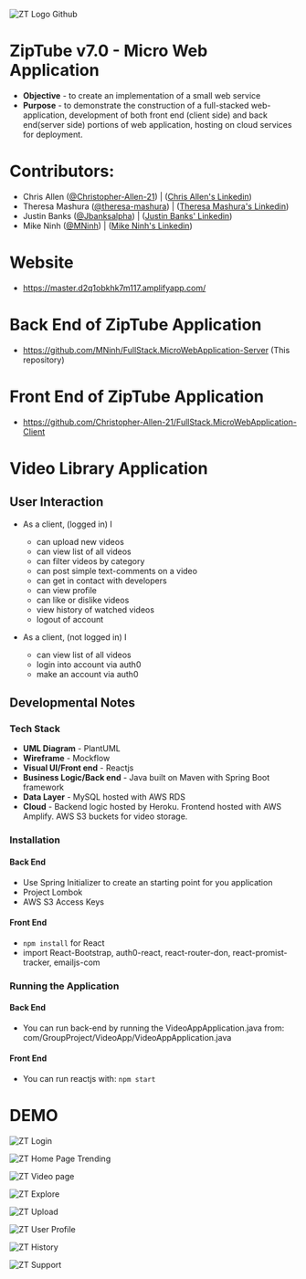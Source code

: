 
![ZT Logo Github](https://user-images.githubusercontent.com/78838228/118234712-bcf60800-b461-11eb-8651-4ce15657d898.png)
# ZipTube v7.0 - Micro Web Application
* **Objective** - to create an implementation of a small web service
* **Purpose** - to demonstrate the construction of a full-stacked web-application, development of both front end (client side) and back end(server side) portions of web application, hosting on cloud services for deployment.

# Contributors:
* Chris Allen ([@Christopher-Allen-21](https://github.com/Christopher-Allen-21)) | ([Chris Allen's Linkedin](https://www.linkedin.com/in/chrisallen2110/ "Connect with Chris"))
* Theresa Mashura ([@theresa-mashura](https://github.com/theresa-mashura)) | ([Theresa Mashura's Linkedin](https://www.linkedin.com/in/theresamashura/ "Connect with Theresa"))
* Justin Banks ([@Jbanksalpha](https://github.com/Jbanksalpha)) | ([Justin Banks' Linkedin](https://www.linkedin.com/in/justinlbanks/ "Connect with Justin"))  
* Mike Ninh ([@MNinh](https://github.com/MNinh)) | ([Mike Ninh's Linkedin](https://www.linkedin.com/in/mikeninh/ "Connect with Mike"))

# Website
* https://master.d2q1obkhk7m117.amplifyapp.com/


# Back End of ZipTube Application
* https://github.com/MNinh/FullStack.MicroWebApplication-Server (This repository)


# Front End of ZipTube Application
* https://github.com/Christopher-Allen-21/FullStack.MicroWebApplication-Client

# Video Library Application
## User Interaction 
* As a client, (logged in) I
    * can upload new videos
	* can view list of all videos
	* can filter videos by category
	* can post simple text-comments on a video
	* can get in contact with developers
	* can view profile
	* can like or dislike videos
	* view history of watched videos
	* logout of account

* As a client, (not logged in) I
    * can view list of all videos
    * login into account via auth0
    * make an account via auth0

## Developmental Notes

### Tech Stack
* **UML Diagram** - PlantUML
* **Wireframe** - Mockflow
* **Visual UI/Front end** - Reactjs
* **Business Logic/Back end** - Java built on Maven with Spring Boot framework
* **Data Layer** - MySQL hosted with AWS RDS
* **Cloud** - Backend logic hosted by Heroku. Frontend hosted with AWS Amplify. AWS S3 buckets for video storage.

### Installation
#### Back End
* Use Spring Initializer to create an starting point for you application
* Project Lombok
* AWS S3 Access Keys

#### Front End
* `npm install` for React
* import React-Bootstrap, auth0-react, react-router-don, react-promist-tracker, emailjs-com

### Running the Application
#### Back End
* You can run back-end by running the VideoAppApplication.java from: com/GroupProject/VideoApp/VideoAppApplication.java

#### Front End
* You can run reactjs with:
``npm start``


# DEMO
![ZT Login](https://user-images.githubusercontent.com/78838228/118232750-07c25080-b45f-11eb-878d-b904bc2daa35.png)

![ZT Home Page Trending](https://user-images.githubusercontent.com/78838228/118233158-89b27980-b45f-11eb-95d2-e68b6bacb995.png)

![ZT Video page](https://user-images.githubusercontent.com/78838228/118236706-6807c100-b464-11eb-890c-348f35ba0e10.png)

![ZT Explore](https://user-images.githubusercontent.com/78838228/118233168-8c14d380-b45f-11eb-8eb5-5071bb13cf7f.png)

![ZT Upload](https://user-images.githubusercontent.com/78838228/118233174-8e772d80-b45f-11eb-83a1-cc2b2b90867b.png)

![ZT User Profile](https://user-images.githubusercontent.com/78838228/118233179-9040f100-b45f-11eb-93a9-b70f38047acb.png)

![ZT History](https://user-images.githubusercontent.com/78838228/118233186-920ab480-b45f-11eb-97f7-4a97492067e7.png)

![ZT Support](https://user-images.githubusercontent.com/78838228/118233194-946d0e80-b45f-11eb-9d45-37c6450a1e81.png)
